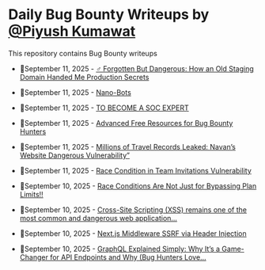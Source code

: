 # Daily Bug Bounty Writeups by [@Piyush Kumawat](https://twitter.com/piyush_supiy) 
This repository contains Bug Bounty writeups

<!-- BLOG-POST-LIST:START -->
 - 💯September 11, 2025 - [️‍♂️ Forgotten But Dangerous: How an Old Staging Domain Handed Me Production Secrets](https://medium.com/@iski/%EF%B8%8F-%EF%B8%8F-forgotten-but-dangerous-how-an-old-staging-domain-handed-me-production-secrets-ced7be8dcd2f?source=rss------bug_bounty-5) 

 - 💯September 11, 2025 - [Nano-Bots](https://medium.com/@nexusphere/nano-bots-ab9a270ce8f5?source=rss------bug_bounty-5) 

 - 💯September 11, 2025 - [TO BECOME A SOC EXPERT](https://medium.com/@VulnHunt3r/to-become-a-soc-expert-23df20bd7cfe?source=rss------bug_bounty-5) 

 - 💯September 11, 2025 - [Advanced Free Resources for Bug Bounty Hunters](https://infosecwriteups.com/advanced-free-resources-for-bug-bounty-hunters-b830c4a99e2f?source=rss------bug_bounty-5) 

 - 💯September 11, 2025 - [Millions of Travel Records Leaked: Navan’s Website Dangerous Vulnerability”](https://medium.com/@halalalimii/millions-of-travel-records-leaked-navans-website-dangerous-vulnerability-538464bd366c?source=rss------bug_bounty-5) 

 - 💯September 11, 2025 - [Race Condition in Team Invitations Vulnerability](https://ch1ta.medium.com/race-condition-in-team-invitations-vulnerability-cc088303d5f8?source=rss------bug_bounty-5) 

 - 💯September 10, 2025 - [Race Conditions Are Not Just for Bypassing Plan Limits!!](https://medium.com/@mahdisalhi0500/race-conditions-are-not-just-for-bypassing-plan-limits-1cd63aa0d6f7?source=rss------bug_bounty-5) 

 - 💯September 10, 2025 - [Cross-Site Scripting &lpar;XSS&rpar; remains one of the most common and dangerous web application…](https://medium.com/@cyberindaboski/cross-site-scripting-xss-remains-one-of-the-most-common-and-dangerous-web-application-9b325b9b2c39?source=rss------bug_bounty-5) 

 - 💯September 10, 2025 - [Next.js Middleware SSRF via Header Injection](https://medium.com/@cybersecplayground/next-js-middleware-ssrf-via-header-injection-6cf03b58a90d?source=rss------bug_bounty-5) 

 - 💯September 10, 2025 - [GraphQL Explained Simply: Why It’s a Game-Changer for API Endpoints and Why &lpar;Bug Hunters Love…](https://medium.com/@zoningxtr/graphql-explained-simply-why-its-a-game-changer-for-api-endpoints-and-why-bug-hunters-love-9d0d8a529804?source=rss------bug_bounty-5) 
<!-- BLOG-POST-LIST:END -->
